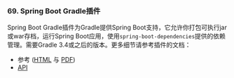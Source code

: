 ### 69. Spring Boot Gradle插件

Spring Boot Gradle插件为Gradle提供Spring Boot支持，它允许你打包可执行jar或war存档，运行Spring Boot应用，使用`spring-boot-dependencies`提供的依赖管理。需要Gradle 3.4或之后的版本。更多细节请参考插件的文档：
- 参考 ([HTML](https://docs.spring.io/spring-boot/docs/2.0.0.RELEASE/gradle-plugin/reference/html) 与 [PDF](https://docs.spring.io/spring-boot/docs/2.0.0.RELEASE/gradle-plugin/reference/pdf/spring-boot-gradle-plugin-reference.pdf))
- [API](https://docs.spring.io/spring-boot/docs/2.0.0.RELEASE/gradle-plugin/api)

